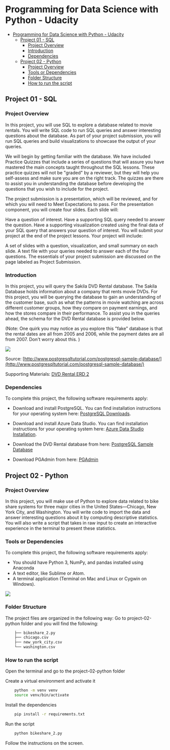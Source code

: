 # Programming for Data Science with Python - Udacity

- [Programming for Data Science with Python - Udacity](#programming-for-data-science-with-python---udacity)
  - [Project 01 - SQL](#project-01---sql)
    - [Project Overview](#project-overview)
    - [Introduction](#introduction)
    - [Dependencies](#dependencies)
  - [Project 02 - Python](#project-02---python)
    - [Project Overview](#project-overview-1)
    - [Tools or Dependencies](#tools-or-dependencies)
    - [Folder Structure](#folder-structure)
    - [How to run the script](#how-to-run-the-script)


## Project 01 - SQL

### Project Overview

In this project, you will use SQL to explore a database related to movie rentals. You will write SQL code to run SQL queries and answer interesting questions about the database. As part of your project submission, you will run SQL queries and build visualizations to showcase the output of your queries.

We will begin by getting familiar with the database. We have included Practice Quizzes that include a series of questions that will assure you have mastered the main concepts taught throughout the SQL lessons. These practice quizzes will not be "graded" by a reviewer, but they will help you self-assess and make sure you are on the right track. The quizzes are there to assist you in understanding the database before developing the questions that you wish to include for the project.

The project submission is a presentation, which will be reviewed, and for which you will need to Meet Expectations to pass. For the presentation component, you will create four slides. Each slide will:

Have a question of interest.
Have a supporting SQL query needed to answer the question.
Have a supporting visualization created using the final data of your SQL query that answers your question of interest.
You will submit your project at the end of the project lessons. Your project will include:

A set of slides with a question, visualization, and small summary on each slide.
A text file with your queries needed to answer each of the four questions.
The essentials of your project submission are discussed on the page labeled as Project Submission.

### Introduction

In this project, you will query the Sakila DVD Rental database. The Sakila Database holds information about a company that rents movie DVDs. For this project, you will be querying the database to gain an understanding of the customer base, such as what the patterns in movie watching are across different customer groups, how they compare on payment earnings, and how the stores compare in their performance. To assist you in the queries ahead, the schema for the DVD Rental database is provided below.

(Note: One quirk you may notice as you explore this "fake" database is that the rental dates are all from 2005 and 2006, while the payment dates are all from 2007. Don't worry about this. )

<img src="https://video.udacity-data.com/topher/2018/September/5ba95d23_dvd-rental-erd-2/dvd-rental-erd-2.png">

Source: 
[http://www.postgresqltutorial.com/postgresql-sample-database/](http://www.postgresqltutorial.com/postgresql-sample-database/)

Supporting Materials:
[DVD Rental ERD 2](https://video.udacity-data.com/topher/2018/September/5ba96b12_dvd-rental-erd-2/dvd-rental-erd-2.pdf)

### Dependencies

To complete this project, the following software requirements apply:

- Download and install PostgreSQL. You can find installation instructions for your operating system here: [PostgreSQL Downloads](https://www.postgresql.org/download/).
- Download and install Azure Data Studio. You can find installation instructions for your operating system here: [Azure Data Studio Installation](https://docs.microsoft.com/en-us/sql/azure-data-studio/download?view=sql-server-ver15).

- Download the DVD Rental database from here: [PostgreSQL Sample Database](http://www.postgresqltutorial.com/postgresql-sample-database/)

- Download PGAdmin from here: [PGAdmin](https://www.pgadmin.org/download/)

## Project 02 - Python

### Project Overview

In this project, you will make use of Python to explore data related to bike share systems for three major cities in the United States—Chicago, New York City, and Washington. You will write code to import the data and answer interesting questions about it by computing descriptive statistics. You will also write a script that takes in raw input to create an interactive experience in the terminal to present these statistics.

### Tools or Dependencies

To complete this project, the following software requirements apply:

- You should have Python 3, NumPy, and pandas installed using Anaconda
- A text editor, like Sublime or Atom.
- A terminal application (Terminal on Mac and Linux or Cygwin on Windows).

<img src="https://video.udacity-data.com/topher/2018/March/5aa7718d_divvy/divvy.jpg">

### Folder Structure

The project files are organized in the following way:
Go to project-02-python folder and you will find the following:

```bash
    ├── bikeshare_2.py
    ├── chicago.csv
    ├── new_york_city.csv
    └── washington.csv
```

### How to run the script

Open the terminal and go to the project-02-python folder

Create a virtual environment and activate it

```bash
    python -m venv venv
    source venv/bin/activate
```

Install the dependencies

```bash
    pip install -r requirements.txt
```

Run the script

```bash
    python bikeshare_2.py
```

Follow the instructions on the screen.